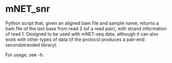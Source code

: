 # mNET_snr

Python script that, given an aligned bam file and sample name, returns a bam file of the last base from read 2 (of a read pair), with strand information of read 1. Designed to be used with mNET-seq data, although it can also work with other types of data (if the protocol produces a pair-end secondstranded library).

For usage, see   -h.
